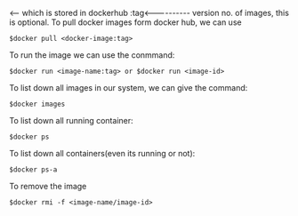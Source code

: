 
<image-name><-- which is stored in dockerhub
:tag<---------- version no. of images, this is optional.
To pull docker images form docker hub, we can use 

    $docker pull <docker-image:tag>
To run the image we can use the conmmand:

    $docker run <image-name:tag> or $docker run <image-id>
 To list down all images in our system, we can give the command:
 
    $docker images
 To list down all running container:
 
    $docker ps
 To list down all containers(even its running or not):
    
    $docker ps-a
 To remove the image
 
    $docker rmi -f <image-name/image-id>
